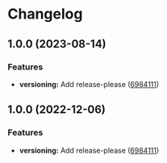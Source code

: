 # Changelog

## 1.0.0 (2023-08-14)


### Features

* **versioning:** Add release-please ([6984111](https://github.com/RalphHightower/EOL-RalphHightower/commit/69841111a49a301f76c84d9d93bbdd5a83765c6f))

## 1.0.0 (2022-12-06)


### Features

* **versioning:** Add release-please ([6984111](https://github.com/RalphHightower/EOL-RalphHightower/commit/69841111a49a301f76c84d9d93bbdd5a83765c6f))
